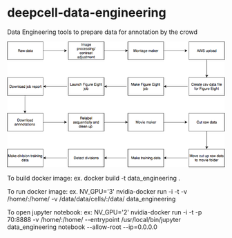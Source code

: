 # deepcell-data-engineering
Data Engineering tools to prepare data for annotation by the crowd

![flow](./docs/flowchart.png)

To build docker image: 
ex. docker build -t data_engineering .

To run docker image:
ex. NV_GPU='3' nvidia-docker run -i -t -v /home/:/home/ -v /data/data/cells/:/data/ data_engineering

To open jupyter notebook:
ex: NV_GPU='2' nvidia-docker run -i -t -p 70:8888 -v /home/:/home/ --entrypoint /usr/local/bin/jupyter data_engineering notebook --allow-root --ip=0.0.0.0
